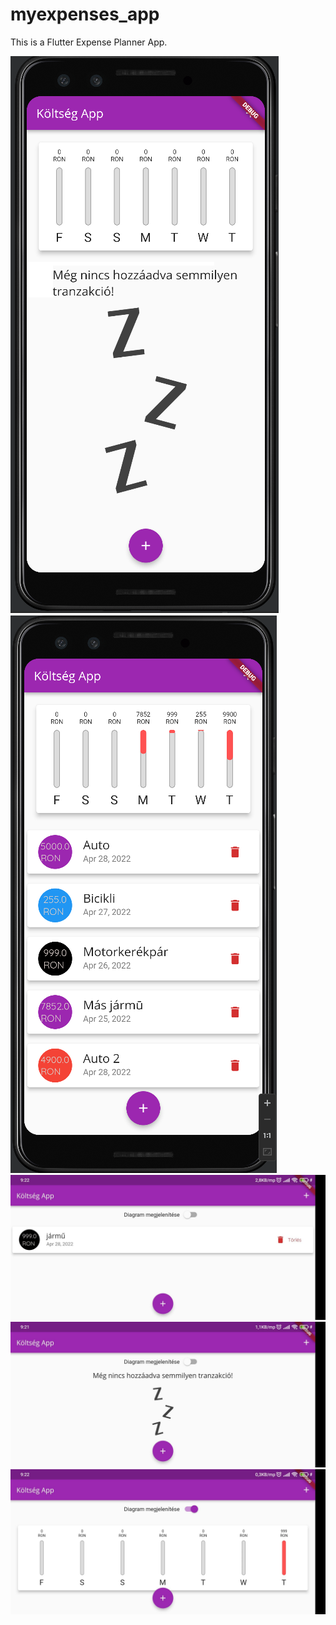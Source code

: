 # myexpenses_app

This is a Flutter Expense Planner App.

<img src="assets/images/IMG_2.png"/><br>
<img src="assets/images/IMG_1.png"/><br>
<img src="assets/images/IMG_3.jpg"/><br>
<img src="assets/images/IMG_4.JPG"/><br>
<img src="assets/images/IMG_5.JPG"/><br>

